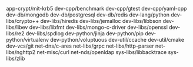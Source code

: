 app-crypt/mit-krb5
dev-cpp/benchmark
dev-cpp/gtest
dev-cpp/yaml-cpp
dev-db/mongodb
dev-db/postgresql
dev-db/redis
dev-lang/python
dev-libs/crypto++
dev-libs/hiredis
dev-libs/jemalloc
dev-libs/libbson
dev-libs/libev
dev-libs/libfmt
dev-libs/mongo-c-driver
dev-libs/openssl
dev-libs/re2
dev-libs/spdlog
dev-python/jinja
dev-python/pip
dev-python/virtualenv
dev-python/voluptuous
dev-util/ccache
dev-util/cmake
dev-vcs/git
net-dns/c-ares
net-libs/grpc
net-libs/http-parser
net-libs/nghttp2
net-misc/curl
net-nds/openldap
sys-libs/libbacktrace
sys-libs/zlib
